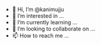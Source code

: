 - 👋 Hi, I’m @kanimujju
- 👀 I’m interested in ...
- 🌱 I’m currently learning ...
- 💞️ I’m looking to collaborate on ...
- 📫 How to reach me ...

<!---
kanimujju/kanimujju is a ✨ special ✨ repository because its `README.md` (this file) appears on your GitHub profile.
You can click the Preview link to take a look at your changes.
--->
